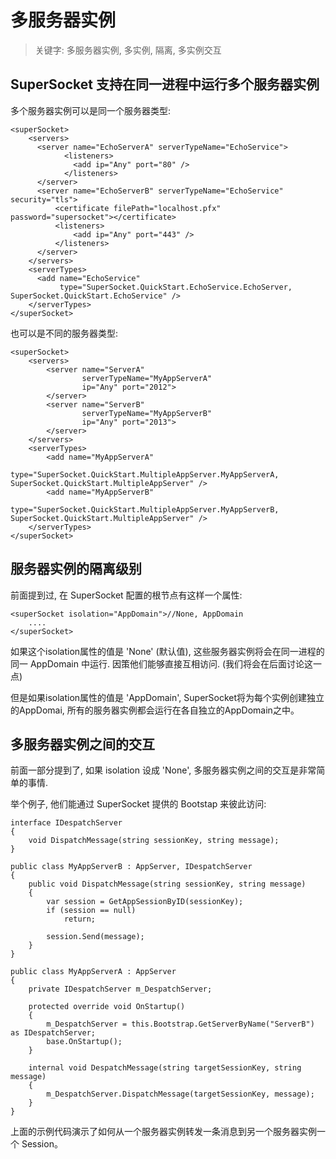 # 多服务器实例

> 关键字: 多服务器实例, 多实例, 隔离, 多实例交互

## SuperSocket 支持在同一进程中运行多个服务器实例

多个服务器实例可以是同一个服务器类型:

    <superSocket>
        <servers>
          <server name="EchoServerA" serverTypeName="EchoService">
                <listeners>
                  <add ip="Any" port="80" />
                </listeners>
          </server>
          <server name="EchoServerB" serverTypeName="EchoService" security="tls">
              <certificate filePath="localhost.pfx" password="supersocket"></certificate>
              <listeners>
                  <add ip="Any" port="443" />
              </listeners>
          </server>
        </servers>
        <serverTypes>
          <add name="EchoService"
               type="SuperSocket.QuickStart.EchoService.EchoServer, SuperSocket.QuickStart.EchoService" />
        </serverTypes>
    </superSocket>

也可以是不同的服务器类型:

    <superSocket>
        <servers>
            <server name="ServerA"
                    serverTypeName="MyAppServerA"
                    ip="Any" port="2012">
            </server>
            <server name="ServerB"
                    serverTypeName="MyAppServerB"
                    ip="Any" port="2013">
            </server>
        </servers>
        <serverTypes>
            <add name="MyAppServerA"
                 type="SuperSocket.QuickStart.MultipleAppServer.MyAppServerA, SuperSocket.QuickStart.MultipleAppServer" />
            <add name="MyAppServerB"
                 type="SuperSocket.QuickStart.MultipleAppServer.MyAppServerB, SuperSocket.QuickStart.MultipleAppServer" />
        </serverTypes>
    </superSocket>

## 服务器实例的隔离级别
前面提到过, 在 SuperSocket 配置的根节点有这样一个属性:

    <superSocket isolation="AppDomain">//None, AppDomain
        ....
    </superSocket>

如果这个isolation属性的值是 'None' (默认值), 这些服务器实例将会在同一进程的同一 AppDomain 中运行. 因策他们能够直接互相访问. (我们将会在后面讨论这一点)

但是如果isolation属性的值是 'AppDomain', SuperSocket将为每个实例创建独立的AppDomai, 所有的服务器实例都会运行在各自独立的AppDomain之中。
## 多服务器实例之间的交互
前面一部分提到了, 如果 isolation 设成 'None', 多服务器实例之间的交互是非常简单的事情.

举个例子, 他们能通过 SuperSocket 提供的 Bootstap 来彼此访问:
    
    interface IDespatchServer
    {
        void DispatchMessage(string sessionKey, string message);
    }
    
    public class MyAppServerB : AppServer, IDespatchServer
    {
        public void DispatchMessage(string sessionKey, string message)
        {
            var session = GetAppSessionByID(sessionKey);
            if (session == null)
                return;

            session.Send(message);
        }
    }

    public class MyAppServerA : AppServer
    {
        private IDespatchServer m_DespatchServer;

        protected override void OnStartup()
        {
            m_DespatchServer = this.Bootstrap.GetServerByName("ServerB") as IDespatchServer;
            base.OnStartup();
        }

        internal void DespatchMessage(string targetSessionKey, string message)
        {
            m_DespatchServer.DispatchMessage(targetSessionKey, message);
        }
    }

上面的示例代码演示了如何从一个服务器实例转发一条消息到另一个服务器实例一个 Session。